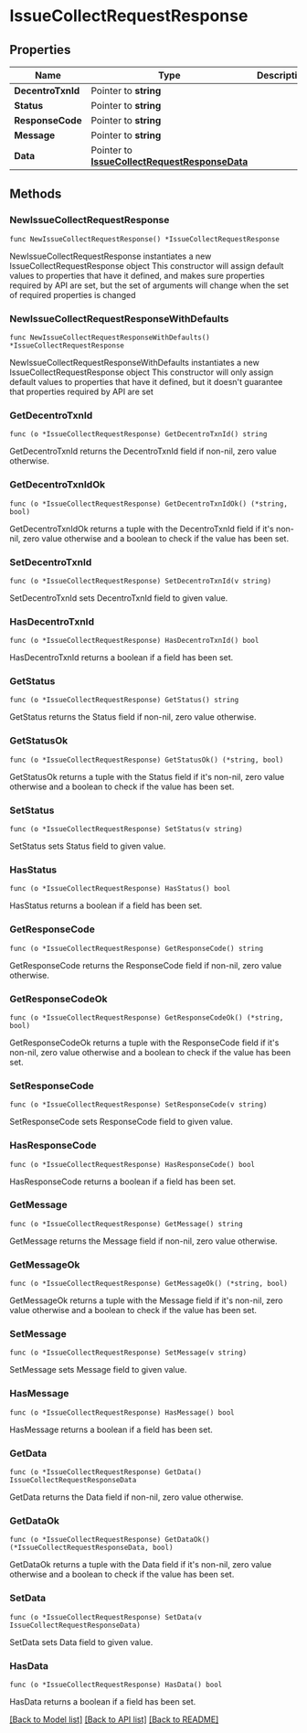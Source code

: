 # IssueCollectRequestResponse

## Properties

Name | Type | Description | Notes
------------ | ------------- | ------------- | -------------
**DecentroTxnId** | Pointer to **string** |  | [optional] 
**Status** | Pointer to **string** |  | [optional] 
**ResponseCode** | Pointer to **string** |  | [optional] 
**Message** | Pointer to **string** |  | [optional] 
**Data** | Pointer to [**IssueCollectRequestResponseData**](IssueCollectRequestResponseData.md) |  | [optional] 

## Methods

### NewIssueCollectRequestResponse

`func NewIssueCollectRequestResponse() *IssueCollectRequestResponse`

NewIssueCollectRequestResponse instantiates a new IssueCollectRequestResponse object
This constructor will assign default values to properties that have it defined,
and makes sure properties required by API are set, but the set of arguments
will change when the set of required properties is changed

### NewIssueCollectRequestResponseWithDefaults

`func NewIssueCollectRequestResponseWithDefaults() *IssueCollectRequestResponse`

NewIssueCollectRequestResponseWithDefaults instantiates a new IssueCollectRequestResponse object
This constructor will only assign default values to properties that have it defined,
but it doesn't guarantee that properties required by API are set

### GetDecentroTxnId

`func (o *IssueCollectRequestResponse) GetDecentroTxnId() string`

GetDecentroTxnId returns the DecentroTxnId field if non-nil, zero value otherwise.

### GetDecentroTxnIdOk

`func (o *IssueCollectRequestResponse) GetDecentroTxnIdOk() (*string, bool)`

GetDecentroTxnIdOk returns a tuple with the DecentroTxnId field if it's non-nil, zero value otherwise
and a boolean to check if the value has been set.

### SetDecentroTxnId

`func (o *IssueCollectRequestResponse) SetDecentroTxnId(v string)`

SetDecentroTxnId sets DecentroTxnId field to given value.

### HasDecentroTxnId

`func (o *IssueCollectRequestResponse) HasDecentroTxnId() bool`

HasDecentroTxnId returns a boolean if a field has been set.

### GetStatus

`func (o *IssueCollectRequestResponse) GetStatus() string`

GetStatus returns the Status field if non-nil, zero value otherwise.

### GetStatusOk

`func (o *IssueCollectRequestResponse) GetStatusOk() (*string, bool)`

GetStatusOk returns a tuple with the Status field if it's non-nil, zero value otherwise
and a boolean to check if the value has been set.

### SetStatus

`func (o *IssueCollectRequestResponse) SetStatus(v string)`

SetStatus sets Status field to given value.

### HasStatus

`func (o *IssueCollectRequestResponse) HasStatus() bool`

HasStatus returns a boolean if a field has been set.

### GetResponseCode

`func (o *IssueCollectRequestResponse) GetResponseCode() string`

GetResponseCode returns the ResponseCode field if non-nil, zero value otherwise.

### GetResponseCodeOk

`func (o *IssueCollectRequestResponse) GetResponseCodeOk() (*string, bool)`

GetResponseCodeOk returns a tuple with the ResponseCode field if it's non-nil, zero value otherwise
and a boolean to check if the value has been set.

### SetResponseCode

`func (o *IssueCollectRequestResponse) SetResponseCode(v string)`

SetResponseCode sets ResponseCode field to given value.

### HasResponseCode

`func (o *IssueCollectRequestResponse) HasResponseCode() bool`

HasResponseCode returns a boolean if a field has been set.

### GetMessage

`func (o *IssueCollectRequestResponse) GetMessage() string`

GetMessage returns the Message field if non-nil, zero value otherwise.

### GetMessageOk

`func (o *IssueCollectRequestResponse) GetMessageOk() (*string, bool)`

GetMessageOk returns a tuple with the Message field if it's non-nil, zero value otherwise
and a boolean to check if the value has been set.

### SetMessage

`func (o *IssueCollectRequestResponse) SetMessage(v string)`

SetMessage sets Message field to given value.

### HasMessage

`func (o *IssueCollectRequestResponse) HasMessage() bool`

HasMessage returns a boolean if a field has been set.

### GetData

`func (o *IssueCollectRequestResponse) GetData() IssueCollectRequestResponseData`

GetData returns the Data field if non-nil, zero value otherwise.

### GetDataOk

`func (o *IssueCollectRequestResponse) GetDataOk() (*IssueCollectRequestResponseData, bool)`

GetDataOk returns a tuple with the Data field if it's non-nil, zero value otherwise
and a boolean to check if the value has been set.

### SetData

`func (o *IssueCollectRequestResponse) SetData(v IssueCollectRequestResponseData)`

SetData sets Data field to given value.

### HasData

`func (o *IssueCollectRequestResponse) HasData() bool`

HasData returns a boolean if a field has been set.


[[Back to Model list]](../README.md#documentation-for-models) [[Back to API list]](../README.md#documentation-for-api-endpoints) [[Back to README]](../README.md)


